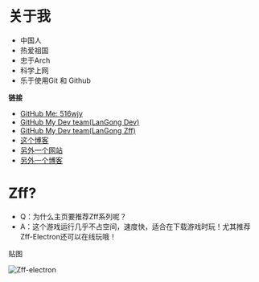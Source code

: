 # 关于我

- 中国人
- 热爱祖国
- 忠于Arch
- 科学上网
- 乐于使用Git 和 Github

**链接**

- [GitHub Me: 516wjy](https://github.com/516wjy)
- [GitHub My Dev team(LanGong Dev)](https://langong-dev.github.io)
- [GitHub My Dev team(LanGong Zff)](https://ohzff.github.io)
- [这个博客](/blog)
- [另外一个网站](http://victorwoo.synology.me:666)
- [另外一个博客](http://victorwoo.synology.me:516)

# Zff?

- Q：为什么主页要推荐Zff系列呢？
- A：这个游戏运行几乎不占空间，速度快，适合在下载游戏时玩！尤其推荐Zff-Electron还可以在线玩哦！

贴图

![Zff-electron](https://ohzff.github.io/img/zff-electron.png)

